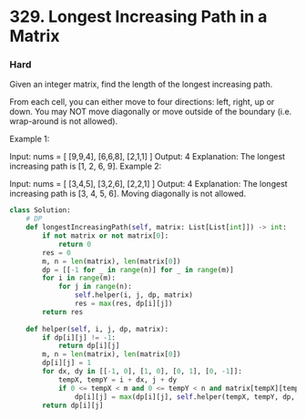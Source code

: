 # 329. Longest Increasing Path in a Matrix
### Hard
Given an integer matrix, find the length of the longest increasing path.

From each cell, you can either move to four directions: left, right, up or down. You may NOT move diagonally or move outside of the boundary (i.e. wrap-around is not allowed).

Example 1:

Input: nums = 
[
  [9,9,4],
  [6,6,8],
  [2,1,1]
] 
Output: 4 
Explanation: The longest increasing path is [1, 2, 6, 9].
Example 2:

Input: nums = 
[
  [3,4,5],
  [3,2,6],
  [2,2,1]
] 
Output: 4 
Explanation: The longest increasing path is [3, 4, 5, 6]. Moving diagonally is not allowed.


```python
class Solution:
    # DP
    def longestIncreasingPath(self, matrix: List[List[int]]) -> int:
        if not matrix or not matrix[0]:
            return 0
        res = 0
        m, n = len(matrix), len(matrix[0])
        dp = [[-1 for _ in range(n)] for _ in range(m)]        
        for i in range(m):
            for j in range(n):
                self.helper(i, j, dp, matrix)
                res = max(res, dp[i][j])
        return res
        
    def helper(self, i, j, dp, matrix):
        if dp[i][j] != -1:
            return dp[i][j]
        m, n = len(matrix), len(matrix[0])
        dp[i][j] = 1
        for dx, dy in [[-1, 0], [1, 0], [0, 1], [0, -1]]:
            tempX, tempY = i + dx, j + dy
            if 0 <= tempX < m and 0 <= tempY < n and matrix[tempX][tempY] > matrix[i][j]:
                dp[i][j] = max(dp[i][j], self.helper(tempX, tempY, dp, matrix) + 1)
        return dp[i][j]
```